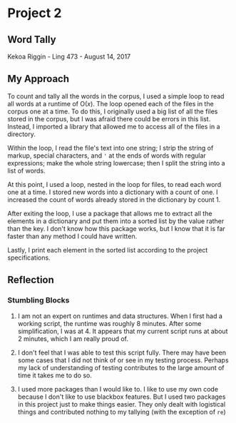 # Project 2
## Word Tally

Kekoa Riggin - Ling 473 - August 14, 2017

## My Approach

To count and tally all the words in the corpus, I used a simple loop to read all words at a runtime of O(*x*). The loop opened each of the files in the corpus one at a time. To do this, I originally used a big list of all the files stored in the corpus, but I was afraid there could be errors in this list. Instead, I imported a library that allowed me to access all of the files in a directory.

Within the loop, I read the file's text into one string; I strip the string of markup, special characters, and `'` at the ends of words with regular expressions; make the whole string lowercase; then I split the string into a list of words.

At this point, I used a loop, nested in the loop for files, to read each word one at a time. I stored new words into a dictionary with a count of one. I increased the count of words already stored in the dictionary by count 1.

After exiting the loop, I use a package that allows me to extract all the elements in a dictionary and put them into a sorted list by the value rather than the key. I don't know how this package works, but I know that it is far faster than any method I could have written.

Lastly, I print each element in the sorted list according to the project specifications. 

## Reflection

### Stumbling Blocks

1. I am not an expert on runtimes and data structures. When I first had a working script, the runtime was roughly 8 minutes. After some simplification, I was at 4. It appears that my current script runs at about 2 minutes, which I am really proud of.

2. I don't feel that I was able to test this script fully. There may have been some cases that I did not think of or see in my testing process. Perhaps my lack of understanding of testing contributes to the large amount of time it takes me to do so.

3. I used more packages than I would like to. I like to use my own code because I don't like to use blackbox features. But I used two packages in this project just to make things easier. They only dealt with logistical things and contributed nothing to my tallying (with the exception of `re`)
